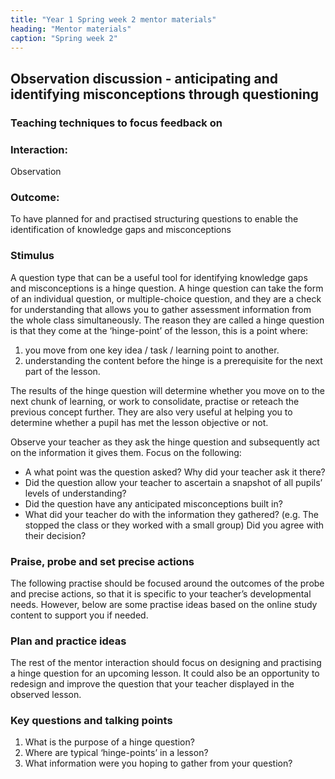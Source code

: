 ```yaml
---
title: "Year 1 Spring week 2 mentor materials"
heading: "Mentor materials"
caption: "Spring week 2"
---
```


## Observation discussion - anticipating and identifying misconceptions through questioning

### Teaching techniques to focus feedback on

### Interaction:

Observation

### Outcome:

To have planned for and practised structuring questions to enable the identification of knowledge gaps and misconceptions

### Stimulus

A question type that can be a useful tool for identifying knowledge gaps and misconceptions is a hinge question. A hinge question can take the form of an individual question, or multiple-choice question, and they are a check for understanding that allows you to gather assessment information from the whole class simultaneously. The reason they are called a hinge question is that they come at the ‘hinge-point’ of the lesson, this is a point where:

1. you move from one key idea / task / learning point to another.
2. understanding the content before the hinge is a prerequisite for the next part of the lesson.

The results of the hinge question will determine whether you move on to the next chunk of learning, or work to consolidate, practise or reteach the previous concept further. They are also very useful at helping you to determine whether a pupil has met the lesson objective or not.

Observe your teacher as they ask the hinge question and subsequently act on the information it gives them. Focus on the following:

- A what point was the question asked? Why did your teacher ask it there?
- Did the question allow your teacher to ascertain a snapshot of all pupils’ levels of understanding?
- Did the question have any anticipated misconceptions built in?
- What did your teacher do with the information they gathered? (e.g. The stopped the class or they worked with a small group) Did you agree with their decision?

### Praise, probe and set precise actions

The following practise should be focused around the outcomes of the probe and precise actions, so that it is specific to your teacher’s developmental needs. However, below are some practise ideas based on the online study content to support you if needed.

### Plan and practice ideas

The rest of the mentor interaction should focus on designing and practising a hinge question for an upcoming lesson. It could also be an opportunity to redesign and improve the question that your teacher displayed in the observed lesson.

### Key questions and talking points

1. What is the purpose of a hinge question?
2. Where are typical ‘hinge-points’ in a lesson?
3. What information were you hoping to gather from your question?
